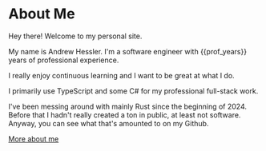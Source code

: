 <!--
title: heffree.dev - Home
-->
# About Me
Hey there! Welcome to my personal site.

My name is Andrew Hessler. I'm a software engineer with {{prof_years}} years of professional experience.

I really enjoy continuous learning and I want to be great at what I do.

I primarily use TypeScript and some C# for my professional full-stack work.

I've been messing around with mainly Rust since the beginning of 2024. 
Before that I hadn't really created a ton in public, at least not software. Anyway, you can see what that's amounted to on my Github.

[More about me](./bliki/about-me-continued.md)
